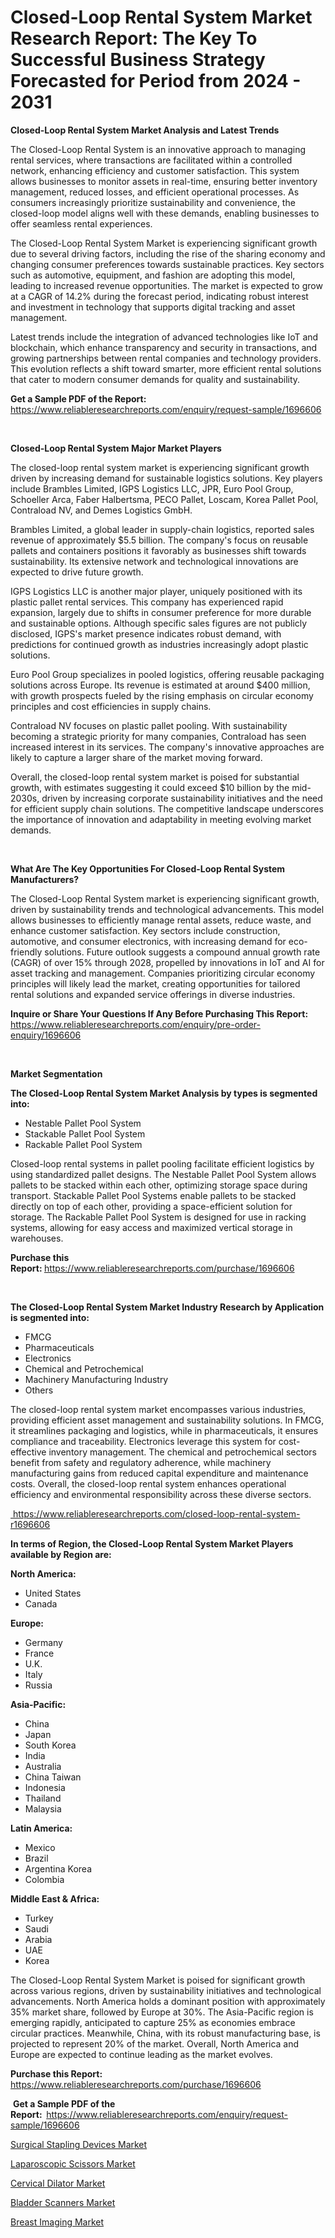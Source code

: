 <p><h1>Closed-Loop Rental System Market Research Report: The Key To Successful Business Strategy Forecasted for Period from 2024 - 2031</h1></p><p><strong>Closed-Loop Rental System Market Analysis and Latest Trends</strong></p>
<p><p>The Closed-Loop Rental System is an innovative approach to managing rental services, where transactions are facilitated within a controlled network, enhancing efficiency and customer satisfaction. This system allows businesses to monitor assets in real-time, ensuring better inventory management, reduced losses, and efficient operational processes. As consumers increasingly prioritize sustainability and convenience, the closed-loop model aligns well with these demands, enabling businesses to offer seamless rental experiences.</p><p>The Closed-Loop Rental System Market is experiencing significant growth due to several driving factors, including the rise of the sharing economy and changing consumer preferences towards sustainable practices. Key sectors such as automotive, equipment, and fashion are adopting this model, leading to increased revenue opportunities. The market is expected to grow at a CAGR of 14.2% during the forecast period, indicating robust interest and investment in technology that supports digital tracking and asset management. </p><p>Latest trends include the integration of advanced technologies like IoT and blockchain, which enhance transparency and security in transactions, and growing partnerships between rental companies and technology providers. This evolution reflects a shift toward smarter, more efficient rental solutions that cater to modern consumer demands for quality and sustainability.</p></p>
<p><strong>Get a Sample PDF of the Report:&nbsp;</strong> <a href="https://www.reliableresearchreports.com/enquiry/request-sample/1696606?utm_campaign=1736&utm_medium=2&utm_source=Github&utm_content=ia&utm_term=20102024&utm_id=closed-loop-rental-system">https://www.reliableresearchreports.com/enquiry/request-sample/1696606</a></p>
<p>&nbsp;</p>
<p><strong>Closed-Loop Rental System Major Market Players</strong></p>
<p><p>The closed-loop rental system market is experiencing significant growth driven by increasing demand for sustainable logistics solutions. Key players include Brambles Limited, IGPS Logistics LLC, JPR, Euro Pool Group, Schoeller Arca, Faber Halbertsma, PECO Pallet, Loscam, Korea Pallet Pool, Contraload NV, and Demes Logistics GmbH.</p><p>Brambles Limited, a global leader in supply-chain logistics, reported sales revenue of approximately $5.5 billion. The company's focus on reusable pallets and containers positions it favorably as businesses shift towards sustainability. Its extensive network and technological innovations are expected to drive future growth.</p><p>IGPS Logistics LLC is another major player, uniquely positioned with its plastic pallet rental services. This company has experienced rapid expansion, largely due to shifts in consumer preference for more durable and sustainable options. Although specific sales figures are not publicly disclosed, IGPS's market presence indicates robust demand, with predictions for continued growth as industries increasingly adopt plastic solutions.</p><p>Euro Pool Group specializes in pooled logistics, offering reusable packaging solutions across Europe. Its revenue is estimated at around $400 million, with growth prospects fueled by the rising emphasis on circular economy principles and cost efficiencies in supply chains.</p><p>Contraload NV focuses on plastic pallet pooling. With sustainability becoming a strategic priority for many companies, Contraload has seen increased interest in its services. The company's innovative approaches are likely to capture a larger share of the market moving forward.</p><p>Overall, the closed-loop rental system market is poised for substantial growth, with estimates suggesting it could exceed $10 billion by the mid-2030s, driven by increasing corporate sustainability initiatives and the need for efficient supply chain solutions. The competitive landscape underscores the importance of innovation and adaptability in meeting evolving market demands.</p></p>
<p>&nbsp;</p>
<p><strong>What Are The Key Opportunities For Closed-Loop Rental System Manufacturers?</strong></p>
<p><p>The Closed-Loop Rental System market is experiencing significant growth, driven by sustainability trends and technological advancements. This model allows businesses to efficiently manage rental assets, reduce waste, and enhance customer satisfaction. Key sectors include construction, automotive, and consumer electronics, with increasing demand for eco-friendly solutions. Future outlook suggests a compound annual growth rate (CAGR) of over 15% through 2028, propelled by innovations in IoT and AI for asset tracking and management. Companies prioritizing circular economy principles will likely lead the market, creating opportunities for tailored rental solutions and expanded service offerings in diverse industries.</p></p>
<p><strong>Inquire or Share Your Questions If Any Before Purchasing This Report:</strong> <a href="https://www.reliableresearchreports.com/enquiry/pre-order-enquiry/1696606?utm_campaign=1736&utm_medium=2&utm_source=Github&utm_content=ia&utm_term=20102024&utm_id=closed-loop-rental-system">https://www.reliableresearchreports.com/enquiry/pre-order-enquiry/1696606</a></p>
<p>&nbsp;</p>
<p><strong>Market Segmentation</strong></p>
<p><strong>The Closed-Loop Rental System Market Analysis by types is segmented into:</strong></p>
<p><ul><li>Nestable Pallet Pool System</li><li>Stackable Pallet Pool System</li><li>Rackable Pallet Pool System</li></ul></p>
<p><p>Closed-loop rental systems in pallet pooling facilitate efficient logistics by using standardized pallet designs. The Nestable Pallet Pool System allows pallets to be stacked within each other, optimizing storage space during transport. Stackable Pallet Pool Systems enable pallets to be stacked directly on top of each other, providing a space-efficient solution for storage. The Rackable Pallet Pool System is designed for use in racking systems, allowing for easy access and maximized vertical storage in warehouses.</p></p>
<p><strong>Purchase this Report:&nbsp;</strong><a href="https://www.reliableresearchreports.com/purchase/1696606?utm_campaign=1736&utm_medium=2&utm_source=Github&utm_content=ia&utm_term=20102024&utm_id=closed-loop-rental-system">https://www.reliableresearchreports.com/purchase/1696606</a></p>
<p>&nbsp;</p>
<p><strong>The Closed-Loop Rental System Market Industry Research by Application is segmented into:</strong></p>
<p><ul><li>FMCG</li><li>Pharmaceuticals</li><li>Electronics</li><li>Chemical and Petrochemical</li><li>Machinery Manufacturing Industry</li><li>Others</li></ul></p>
<p><p>The closed-loop rental system market encompasses various industries, providing efficient asset management and sustainability solutions. In FMCG, it streamlines packaging and logistics, while in pharmaceuticals, it ensures compliance and traceability. Electronics leverage this system for cost-effective inventory management. The chemical and petrochemical sectors benefit from safety and regulatory adherence, while machinery manufacturing gains from reduced capital expenditure and maintenance costs. Overall, the closed-loop rental system enhances operational efficiency and environmental responsibility across these diverse sectors.</p></p>
<p><a href="https://www.reliableresearchreports.com/closed-loop-rental-system-r1696606?utm_campaign=1736&utm_medium=2&utm_source=Github&utm_content=ia&utm_term=20102024&utm_id=closed-loop-rental-system">&nbsp;https://www.reliableresearchreports.com/closed-loop-rental-system-r1696606</a></p>
<p><strong>In terms of Region, the Closed-Loop Rental System Market Players available by Region are:</strong></p>
<p>
    <p> <strong> North America: </strong>
        <ul>
            <li>United States</li>
            <li>Canada</li>
        </ul>
        </p> 
    <p> <strong> Europe: </strong>
        <ul>
            <li>Germany</li>
            <li>France</li>
            <li>U.K.</li>
            <li>Italy</li>
            <li>Russia</li>
        </ul>
        </p> 
    <p> <strong> Asia-Pacific: </strong>
        <ul>
            <li>China</li>
            <li>Japan</li>
            <li>South Korea</li>
            <li>India</li>
            <li>Australia</li>
            <li>China Taiwan</li>
            <li>Indonesia</li>
            <li>Thailand</li>
            <li>Malaysia</li>
        </ul>
        </p> 
    <p> <strong> Latin America: </strong>
        <ul>
            <li>Mexico</li>
            <li>Brazil</li>
            <li>Argentina Korea</li>
            <li>Colombia</li>
        </ul>
        </p> 
    <p> <strong> Middle East & Africa: </strong>
        <ul>
            <li>Turkey</li>
            <li>Saudi</li>
            <li>Arabia</li>
            <li>UAE</li>
            <li>Korea</li>
        </ul>
    </p>
    </p>
<p><p>The Closed-Loop Rental System Market is poised for significant growth across various regions, driven by sustainability initiatives and technological advancements. North America holds a dominant position with approximately 35% market share, followed by Europe at 30%. The Asia-Pacific region is emerging rapidly, anticipated to capture 25% as economies embrace circular practices. Meanwhile, China, with its robust manufacturing base, is projected to represent 20% of the market. Overall, North America and Europe are expected to continue leading as the market evolves.</p></p>
<p><strong>Purchase this Report: </strong><a href="https://www.reliableresearchreports.com/purchase/1696606?utm_campaign=1736&utm_medium=2&utm_source=Github&utm_content=ia&utm_term=20102024&utm_id=closed-loop-rental-system">https://www.reliableresearchreports.com/purchase/1696606</a></p>
<p>&nbsp;<strong>Get a Sample PDF of the Report:&nbsp;&nbsp;</strong><a href="https://www.reliableresearchreports.com/enquiry/request-sample/1696606?utm_campaign=1736&utm_medium=2&utm_source=Github&utm_content=ia&utm_term=20102024&utm_id=closed-loop-rental-system">https://www.reliableresearchreports.com/enquiry/request-sample/1696606</a></p>
<p><strong></strong></p>
<p><p><a href="https://www.linkedin.com/pulse/unveiling-market-trends-global-surgical-stapling-devices-febge?utm_campaign=1736&utm_medium=2&utm_source=Github&utm_content=ia&utm_term=20102024&utm_id=closed-loop-rental-system">Surgical Stapling Devices Market</a></p><p><a href="https://www.linkedin.com/pulse/market-forecasting-change-global-laparoscopic-scissors-dynamics-0dabe?utm_campaign=1736&utm_medium=2&utm_source=Github&utm_content=ia&utm_term=20102024&utm_id=closed-loop-rental-system">Laparoscopic Scissors Market</a></p><p><a href="https://www.linkedin.com/pulse/cervical-dilator-market-industry-landscape-growth-trajectories-kr3le?utm_campaign=1736&utm_medium=2&utm_source=Github&utm_content=ia&utm_term=20102024&utm_id=closed-loop-rental-system">Cervical Dilator Market</a></p><p><a href="https://www.linkedin.com/pulse/driving-forces-global-bladder-scanners-market-trends-applications-dduie?utm_campaign=1736&utm_medium=2&utm_source=Github&utm_content=ia&utm_term=20102024&utm_id=closed-loop-rental-system">Bladder Scanners Market</a></p><p><a href="https://www.linkedin.com/pulse/breast-imaging-market-segmentation-in-depth-analysis-general-w2sme?utm_campaign=1736&utm_medium=2&utm_source=Github&utm_content=ia&utm_term=20102024&utm_id=closed-loop-rental-system">Breast Imaging Market</a></p></p>